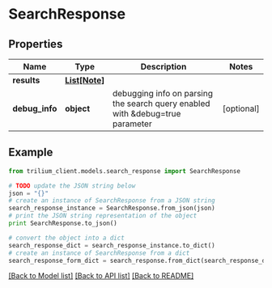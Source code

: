 # SearchResponse


## Properties
Name | Type | Description | Notes
------------ | ------------- | ------------- | -------------
**results** | [**List[Note]**](Note.md) |  | 
**debug_info** | **object** | debugging info on parsing the search query enabled with &amp;debug&#x3D;true parameter | [optional] 

## Example

```python
from trilium_client.models.search_response import SearchResponse

# TODO update the JSON string below
json = "{}"
# create an instance of SearchResponse from a JSON string
search_response_instance = SearchResponse.from_json(json)
# print the JSON string representation of the object
print SearchResponse.to_json()

# convert the object into a dict
search_response_dict = search_response_instance.to_dict()
# create an instance of SearchResponse from a dict
search_response_form_dict = search_response.from_dict(search_response_dict)
```
[[Back to Model list]](../README.md#documentation-for-models) [[Back to API list]](../README.md#documentation-for-api-endpoints) [[Back to README]](../README.md)



